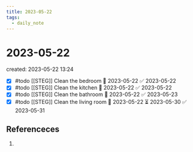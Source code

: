 ```yaml
---
title: 2023-05-22
tags:
  - daily_note
---
```


# 2023-05-22
created: 2023-05-22 13:24

- [x] #todo [[STEG]] Clean the bedroom 🛫 2023-05-22 ✅ 2023-05-22
- [x] #todo [[STEG]] Clean the kitchen 🛫 2023-05-22 ✅ 2023-05-22
- [x] #todo [[STEG]] Clean the bathroom 🛫 2023-05-22 ✅ 2023-05-23
- [x] #todo [[STEG]] Clean the living room 🛫 2023-05-22 ⏳ 2023-05-30 ✅ 2023-05-31

## Referenceces
1. 